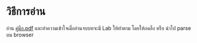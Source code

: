 # วิธีการอ่าน


อ่าน [คู่มือ.pdf](%E0%B8%84%E0%B8%B9%E0%B9%88%E0%B8%A1%E0%B8%B7%E0%B8%AD.pdf) และทำความเข้าใจเมื่ออ่านจบบทจะมี Lab ให้ทำตาม โดยให้กดลิ้ง หรือ นำไป parse บน browser

